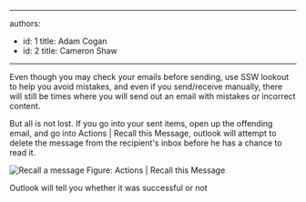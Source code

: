 

---
authors:
  - id: 1
    title: Adam Cogan
  - id: 2
    title: Cameron Shaw
---




<span class='intro'> Even though you may check your emails before sending, use SSW lookout to help you avoid mistakes, and even if you send/receive manually, there will still be times where you will send out an email with mistakes or incorrect content.
 </span>


  <p>But all is not lost. If you go into your sent items, open up the offending email, and go into Actions | Recall this Message, outlook will attempt to delete the message from the recipient's inbox before he has a chance to read it. </p>
<img src="/Communication/RulesToBetterEmail/PublishingImages/RecallMessage.JPG" alt="Recall a message" class="ms-rteCustom-ImageArea" /> <span class="ms-rteCustom-FigureNormal">Figure&#58; Actions | Recall this Message</span>
<p>Outlook will tell you whether it was successful or not</p>



